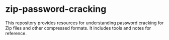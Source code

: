 # zip-password-cracking
This repository provides resources for understanding password cracking for Zip files and other compressed formats. It includes tools and notes for reference.
